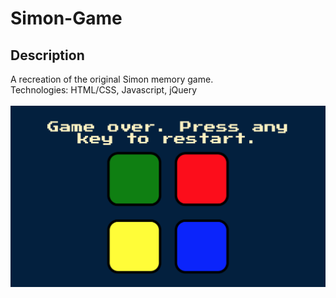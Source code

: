 # Simon-Game
## Description
A recreation of the original Simon memory game. <br />
Technologies: HTML/CSS, Javascript, jQuery <br /> <br />
![My Image](screenshot.png)
